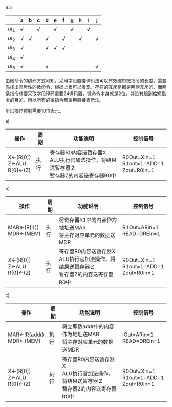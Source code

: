 6.5

|        | a    | b    | c    | d    | e    | f    | g    | h    | i    | j    |
| ------ | ---- | ---- | ---- | ---- | ---- | ---- | ---- | ---- | ---- | ---- |
| $uI_1$ | √    |      | √    |      | √    |      | √    |      | √    |      |
| $uI_2$ | √    | √    |      | √    |      | √    |      | √    |      | √    |
| $uI_3$ | √    |      |      | √    | √    | √    |      |      |      |      |
| $uI_4$ | √    |      |      |      |      |      |      |      |      |      |
| $uI_5$ | √    |      |      | √    |      |      |      |      |      | √    |

由微命令的编码方式可知，采用字段直接译码法可以有效缩短微指令的长度，需要先找出互斥性的微命令，根据上表可以发现，存在的互斥组都是两两互斥的，而两条指令想要采取字段译码需要24译码器，微命令本身就是2位，并没有起到缩短指令的目的，所以所有的微指令都采用直接表示法。

所以操作控制需要10位表示。



a)

| 操作                               | 周期 | 功能说明                                                     | 控制信号                                        |
| ---------------------------------- | ---- | ------------------------------------------------------------ | ----------------------------------------------- |
| X←(R[0])<br />Z←ALU <br />R[0]←(Z) | 执行 | 寄存器R0内容送暂存器X<br />ALU执行官加法操作，将结果送暂存器Ｚ<br />暂存器Z的内容送寄存器R0中 | R0Out=Xin=1<br />R1out=1=ADD=1<br />Zout=R0in=1 |

b)

| 操作                               | 周期 | 功能说明                                                     | 控制信号                                        |
| ---------------------------------- | ---- | ------------------------------------------------------------ | ----------------------------------------------- |
| MAR←(R[1])<br />MDR←(MEM)          | 执行 | 将寄存器R1中的内容作为地址送MAR<br />将主存对应单元的数据送MDR | R1Out=ARin=1<br />READ=DREin=1                  |
| X←(R[0])<br />Z←ALU <br />R[0]←(Z) | 执行 | 寄存器R0内容送暂存器X<br />ALU执行官加法操作，将结果送暂存器Ｚ<br />暂存器Z的内容送寄存器R0中 | R0Out=Xin=1<br />R1out=1=ADD=1<br />Zout=R0in=1 |

c)

| 操作                               | 周期 | 功能说明                                                     | 控制信号                                        |
| ---------------------------------- | ---- | ------------------------------------------------------------ | ----------------------------------------------- |
| MAR←IR(addr)<br />MDR←(MEM)        | 执行 | 将立即数addr中的内容作为地址送MAR<br />将主存对应单元的数据送MDR | IOut=ARin=1<br />READ=DREin=1                   |
| X←(R[0])<br />Z←ALU <br />R[0]←(Z) | 执行 | 寄存器R0内容送暂存器X<br />ALU执行官加法操作，将结果送暂存器Ｚ<br />暂存器Z的内容送寄存器R0中 | R0Out=Xin=1<br />R1out=1=ADD=1<br />Zout=R0in=1 |